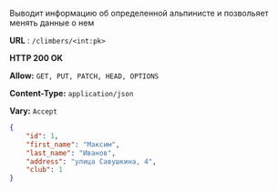 Выводит информацию об определенной 
альпинисте и позвольяет менять данные о нем

**URL** : `/climbers/<int:pk>`

**HTTP 200 OK**

**Allow:** `GET, PUT, PATCH, HEAD, OPTIONS`

**Content-Type:** `application/json`

**Vary:** `Accept`

```json
{
    "id": 1,
    "first_name": "Максим",
    "last_name": "Иванов",
    "address": "улица Савушкина, 4",
    "club": 1
}
```